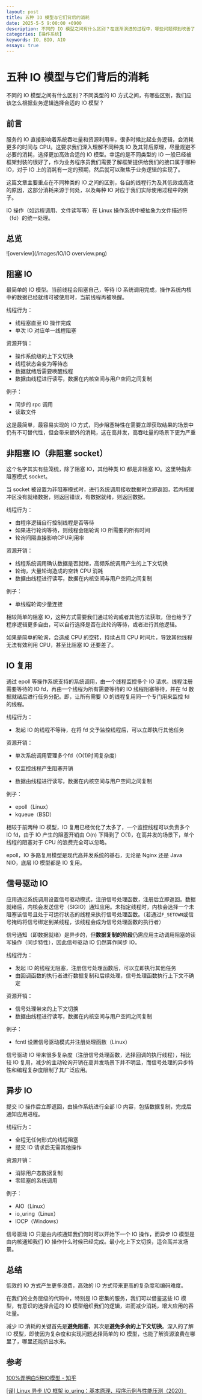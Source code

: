 ```yaml
---
layout: post
title: 五种 IO 模型与它们背后的消耗
date: 2025-5-5 9:00:00 +0900
description: 不同的 IO 模型之间有什么区别？在逐渐演进的过程中，哪些问题得到改善了，哪些没有？我们应该怎么选择自己业务逻辑应该使用的 IO 模型？
categories: [操作系统]
keywords: IO, BIO, AIO
essays: true 
---
```


# 五种 IO 模型与它们背后的消耗

不同的 IO 模型之间有什么区别？不同类型的 IO 方式之间，有哪些区别，我们应该怎么根据业务逻辑选择合适的 IO 模型？

## 前言

服务的 IO 直接影响着系统吞吐量和资源利用率，很多时候比起业务逻辑，会消耗更多的时间与 CPU。这要求我们深入理解不同种类 IO 及其背后原理，尽量规避不必要的消耗，选择更加高效合适的 IO 模型。幸运的是不同类型的 IO 一般已经被框架封装的很好了，作为业务程序员我们需要了解框架提供给我们的接口属于哪种 IO，对于 IO 上的消耗有一定的预期，然后就可以聚焦于业务逻辑的实现了。

这篇文章主要重点在不同种类的 IO 之间的区别，各自的线程行为及其低效或高效的原因，这部分消耗来源于何处，以及每种 IO 对应于我们实际使用过程中的例子。

IO 操作（如远程调用、文件读写等）在 Linux 操作系统中被抽象为文件描述符（fd）的统一处理。

## 总览

![overview](/images/IO/IO overview.png)

## 阻塞 IO

最简单的 IO 模型。当前线程会阻塞自己，等待 IO 系统调用完成，操作系统内核中的数据已经就绪可被使用时，当前线程再被唤醒。

线程行为：

- 线程塞直至 IO 操作完成
- 单次 IO 对应单一线程阻塞

资源开销：

- 操作系统级的上下文切换
- 线程状态会变为等待态
- 数据就绪后需要唤醒线程
- 数据由线程进行读写，数据在内核空间与用户空间之间复制

例子：

- 同步的 rpc 调用
- 读取文件

这是最简单，最容易实现的 IO 方式，同步阻塞特性在需要立即获取结果的场景中仍有不可替代性，但会带来额外的消耗，这在高并发，高吞吐量的场景下更为严重

## 非阻塞 IO（非阻塞 socket）

这个名字其实有些笼统，除了阻塞 IO，其他种类 IO 都是非阻塞 IO。这里特指非阻塞模式 socket。

当 socket 被设置为非阻塞模式时，进行系统调用接收数据时立即返回，若内核缓冲区没有就绪数据，则返回错误，有数据就绪，则返回数据。

线程行为：

- 由程序逻辑自行控制线程是否等待
- 如果进行轮询等待，则线程会阻轮询 IO 所需要的所有时间
- 轮询间隔直接影响CPU利用率

资源开销：

- 线程系统调用确认数据是否就绪，高频系统调用产生的上下文切换
- 轮询，大量轮询造成的空转 CPU 消耗
- 数据由线程进行读写，数据在内核空间与用户空间之间复制

例子：

- 单线程轮询少量连接

相较简单的阻塞 IO，这种方式需要我们通过轮询或者其他方法获取，但也给予了程序逻辑更多自由，可以自行选择是否在此轮询等待，或者进行其他逻辑。

如果是简单的轮询，会造成 CPU 的空转，持续占用 CPU 时间片，导致其他线程无法有效利用 CPU，甚至比阻塞 IO 还要差了。

## IO 复用

通过 epoll 等操作系统支持的系统调用，由一个线程监控多个 IO 请求。线程注册需要等待的 IO fd，再由一个线程为所有需要等待的 IO 线程阻塞等待，并在 fd 数据就绪后进行任务分配。即，让所有需要 IO 的线程复用同一个专门用来监控 fd 的线程。

线程行为：

- 发起 IO 的线程不等待，在将 fd 交予监控线程后，可以立即执行其他任务

资源开销：

- 单次系统调用管理多个fd（O(1)时间复杂度）

- 仅监控线程产生阻塞开销

- 数据由线程进行读写，数据在内核空间与用户空间之间复制

例子：

- epoll（Linux）
- kqueue（BSD）

相较于前两种 IO 模型，IO 复用已经优化了太多了，一个监控线程可以负责多个 IO fd，由于 IO 产生的阻塞开销由 O(n) 下降到了 O(1)，在高并发的场景下，单个线程的阻塞对于 CPU 的浪费完全可以忽略。

epoll，IO 多路复用模型是现代高并发系统的基石，无论是 Nginx 还是 Java NIO，底层 IO 模型都是 IO 复用。

## 信号驱动 IO

应用通过系统调用设置信号驱动模式，注册信号处理函数，注册后立即返回。数据就绪后，内核会发送信号（SIGIO）通知应用。未指定线程时，内核会选择一个未阻塞该信号且处于可运行状态的线程来执行信号处理函数。（若通过`F_SETOWN`或信号掩码将信号绑定到某线程，该线程会成为信号处理函数的执行者）

信号通知（即数据就绪）是异步的，但**数据复制的阶段**仍需应用主动调用阻塞的读写操作（同步特性），因此信号驱动 IO 仍然算作同步 IO。

线程行为：

- 发起 IO 的线程无阻塞，注册信号处理函数后，可以立即执行其他任务
- 由回调函数的执行者进行数据复制和后续处理，信号处理函数执行上下文不确定

资源开销：

- 信号处理带来的上下文切换
- 数据由线程进行读写，数据在内核空间与用户空间之间复制

例子：

- fcntl 设置信号驱动模式并注册处理函数（Linux）

信号驱动 IO 带来很多复杂度（注册信号处理函数，选择回调的执行线程），相比较 IO 复用，减少的主动轮询开销在高并发场景下并不明显，而信号处理的异步特性和编程复杂度限制了其广泛应用。

## 异步 IO

提交 IO 操作后立即返回，由操作系统进行全部 IO 内容，包括数据复制，完成后通知应用进程。

线程行为：

- 全程无任何形式的线程阻塞
- 提交 IO 请求后无需其他操作

资源开销：

- 消除用户态数据复制
- 零阻塞的系统调用

例子：

- AIO（Linux）
- io_uring（Linux）
- IOCP（Windows）

信号驱动 IO 只是由内核通知我们何时可以开始下一个 IO 操作，而异步 IO 模型是由内核通知我们 IO 操作什么时候已经完成。最小化上下文切换，适合高并发场景。

## 总结

低效的 IO 方式产生更多浪费，高效的 IO 方式带来更高的复杂度和编码难度。

在我们的业务层级的代码中，特别是 IO 密集的服务，我们可以借鉴这些 IO 模型，有意识的选择合适的 IO 模型组织我们的逻辑，进而减少消耗，增大应用的吞吐量。

减少 IO 消耗的关键首先是**避免阻塞**，其次是**避免多余的上下文切换**。深入的了解 IO 模型，即使因为复杂度和实现问题选择简单的 IO 模型，也能了解资源浪费在哪里了，哪里还能挤出水来。

## 参考

[100%弄明白5种IO模型 - 知乎](https://zhuanlan.zhihu.com/p/115912936)

[[译] Linux 异步 I/O 框架 io_uring：基本原理、程序示例与性能压测（2020）](https://arthurchiao.art/blog/intro-to-io-uring-zh/)


